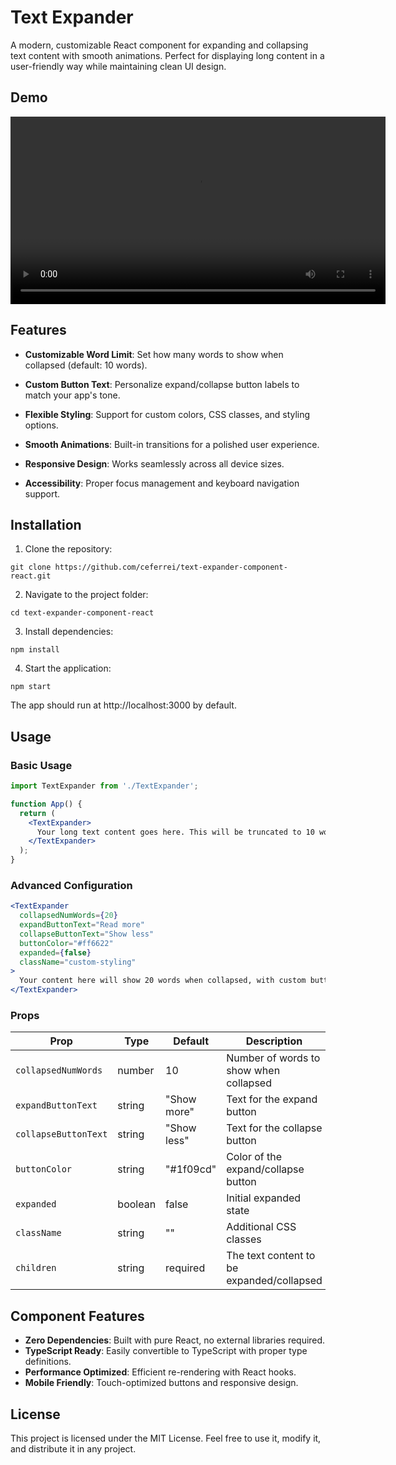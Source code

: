 # Text Expander

A modern, customizable React component for expanding and collapsing text content with smooth animations. Perfect for displaying long content in a user-friendly way while maintaining clean UI design.

## Demo

<div align="center">
  <!-- Insert your demo video here -->
  <video src="https://github.com/user-attachments/assets/774e580e-f495-4abb-a4fd-338ac16a18e0" controls width="600">
    Your browser does not support the video element.
  </video>
</div>

## Features

- **Customizable Word Limit**: Set how many words to show when collapsed (default: 10 words).

- **Custom Button Text**: Personalize expand/collapse button labels to match your app's tone.

- **Flexible Styling**: Support for custom colors, CSS classes, and styling options.

- **Smooth Animations**: Built-in transitions for a polished user experience.

- **Responsive Design**: Works seamlessly across all device sizes.

- **Accessibility**: Proper focus management and keyboard navigation support.

## Installation

1. Clone the repository:

```
git clone https://github.com/ceferrei/text-expander-component-react.git
```

2. Navigate to the project folder:

```
cd text-expander-component-react
```

3. Install dependencies:

```
npm install
```

4. Start the application:

```
npm start
```

The app should run at http://localhost:3000 by default.

## Usage

### Basic Usage

```jsx
import TextExpander from './TextExpander';

function App() {
  return (
    <TextExpander>
      Your long text content goes here. This will be truncated to 10 words by default with a "Show more" button to expand.
    </TextExpander>
  );
}
```

### Advanced Configuration

```jsx
<TextExpander
  collapsedNumWords={20}
  expandButtonText="Read more"
  collapseButtonText="Show less"
  buttonColor="#ff6622"
  expanded={false}
  className="custom-styling"
>
  Your content here will show 20 words when collapsed, with custom button text and orange button color.
</TextExpander>
```

### Props

| Prop | Type | Default | Description |
|------|------|---------|-------------|
| `collapsedNumWords` | number | 10 | Number of words to show when collapsed |
| `expandButtonText` | string | "Show more" | Text for the expand button |
| `collapseButtonText` | string | "Show less" | Text for the collapse button |
| `buttonColor` | string | "#1f09cd" | Color of the expand/collapse button |
| `expanded` | boolean | false | Initial expanded state |
| `className` | string | "" | Additional CSS classes |
| `children` | string | required | The text content to be expanded/collapsed |

## Component Features

- **Zero Dependencies**: Built with pure React, no external libraries required.
- **TypeScript Ready**: Easily convertible to TypeScript with proper type definitions.
- **Performance Optimized**: Efficient re-rendering with React hooks.
- **Mobile Friendly**: Touch-optimized buttons and responsive design.

## License

This project is licensed under the MIT License. Feel free to use it, modify it, and distribute it in any project.